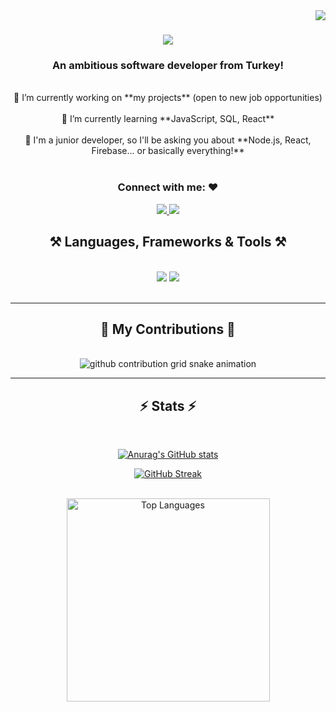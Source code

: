 <img src="https://visitor-badge.laobi.icu/badge?page_id=sofia11244.sofia11244-badge&left_color=lightgrey&right_color=gray&left_text=Hi%20Visitors" align="right" />

<h1 align="center">
    <img src="https://readme-typing-svg.herokuapp.com/?font=Righteous&size=35&center=true&vCenter=true&width=500&height=70&duration=4000&lines=Hiii+👋;+It's+Deniz+Sofia!;" />
</h1>

<h3 align="center">An ambitious software developer from Turkey!</h3>

<br/>

<div align="center">
    🔭 I’m currently working on **my projects** (open to new job opportunities)
    <br><br>
    🌱 I’m currently learning **JavaScript, SQL, React**
    <br><br>
    💬 I'm a junior developer, so I'll be asking you about **Node.js, React, Firebase... or basically everything!**
</div>

<br>

<div align="center"> 
  <h3>Connect with me: ❤️</h3>
  <a href="mailto:denizsofia03@gmail.com">
    <img src="https://img.shields.io/badge/Gmail-333333?style=for-the-badge&logo=gmail&logoColor=red" />
  </a>
  <a href="https://www.linkedin.com/in/deniz-sofia-ulutas/" target="_blank">
    <img src="https://img.shields.io/badge/LinkedIn-0077B5?style=for-the-badge&logo=linkedin&logoColor=white" />
  </a>
</div>

<h2 align="center">⚒️ Languages, Frameworks & Tools ⚒️</h2>
<br/>
<div align="center">
    <img src="https://skillicons.dev/icons?i=react,html,css,vscode,github,figma,git" />
    <img src="https://skillicons.dev/icons?i=nodejs,javascript,java,mysql" /><br>
</div>

<br/>
<hr/>

<div align="center">
  <h2>🐍 My Contributions 🐍</h2>
  <br>
  <picture>
 <source
  media="(prefers-color-scheme: dark)"
  srcset="https://raw.githubusercontent.com/sofia11244/sofia11244/output/github-contribution-grid-snake-dark.svg"
/>
<source
  media="(prefers-color-scheme: light)"
  srcset="https://raw.githubusercontent.com/sofia11244/sofia11244/output/github-contribution-grid-snake.svg"
/>
  <img
    alt="github contribution grid snake animation"
    src="https://raw.githubusercontent.com/sofia11244/sofia11244/output/github-contribution-grid-snake.svg"
  />

</picture>
</div>


<hr/>

<h2 align="center">⚡ Stats ⚡</h2>
<br>
<div align="center">
    
[![Anurag's GitHub stats](https://github-readme-stats.vercel.app/api?username=sofia11244&theme=dracula)](https://github.com/anuraghazra/github-readme-stats )


[![GitHub Streak](https://github-readme-streak-stats.herokuapp.com/?user=sofia11244&theme=dracula)](https://git.io/streak-stats)

  <br/>
  <img width="325" align="center" src="https://github-readme-stats.vercel.app/api/top-langs/?username=sofia11244&hide=HTML&langs_count=8&layout=compact&theme=react&border_radius=10" alt="Top Languages" />

</div>

<br/><br/>
